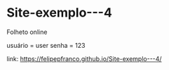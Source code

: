 # Site-exemplo---4
Folheto online

usuário = user
senha = 123


link: https://felipepfranco.github.io/Site-exemplo---4/
